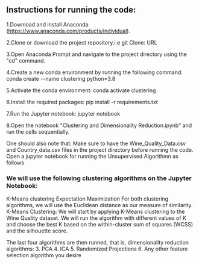 

## Instructions for running the code:

1.Download and install Anaconda (https://www.anaconda.com/products/individual).

2.Clone or download the project repository.i.e git Clone: URL

3.Open Anaconda Prompt and navigate to the project directory using the "cd" command.

4.Create a new conda environment by running the following command:
conda create --name clustering python=3.8

5.Activate the conda environment:
conda activate clustering

6.Install the required packages:
pip install -r requirements.txt

7.Run the Jupyter notebook:
jupyter notebook

8.Open the notebook "Clustering and Dimensionality Reduction.ipynb" and run the cells sequentially.

One should also note that: Make sure to have the Wine_Quality_Data.csv and Country_data.csv files in the project directory before running the code.
Open a jupyter notebook for running the Unsupervised Algorithmn as follows

### We will use the following clustering algorithms on the Jupyter Notebook:
K-Means clustering
Expectation Maximization
For both clustering algorithms, we will use the Euclidean distance as our measure of similarity.
K-Means Clustering:
We will start by applying K-Means clustering to the Wine Quality dataset.
We will run the algorithm with different values of K 
and choose the best K based on the within-cluster sum of squares (WCSS) and the silhouette score.

The last four algorithms are then runned, that is, dimensionality reduction algorithms:
3.	PCA
4.	ICA
5.	Randomized Projections
6.	Any other feature selection algorithm you desire 
